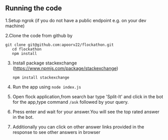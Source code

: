 
## Running the code

1.Setup ngrok (if you do not have a public endpoint e.g. on your dev machine)

2.Clone the code from github by 

```
git clone git@github.com:apoorv22/flockathon.git 
   cd flockathon
   npm install
```

3.	Install package stackexchange (https://www.npmjs.com/package/stackexchange)

	```npm install stackexchange```

4. 	 Run the app using ```node index.js```

3.  Open flock application,from search bar type 'Split-It' and click in the bot for the app,type command ```/ask``` followed by your query.

4.  Press enter and wait for your answer.You will see the top rated answer in the bot.

5.  Additionally you can click on other answer links provided in the response to see other answers in browser
